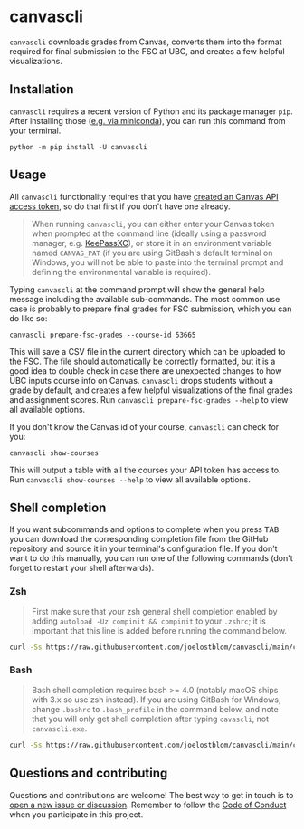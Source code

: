 # canvascli

`canvascli` downloads grades from Canvas,
converts them into the format required
for final submission to the FSC at UBC,
and creates a few helpful visualizations.

## Installation

`canvascli` requires a recent version of Python and its package manager `pip`.
After installing those ([e.g. via miniconda](https://docs.conda.io/en/latest/miniconda.html)),
you can run this command from your terminal.

```shell
python -m pip install -U canvascli
```

## Usage

All `canvascli` functionality requires that you have [created an Canvas API access
token](https://community.canvaslms.com/t5/Instructor-Guide/How-do-I-manage-API-access-tokens-as-an-instructor/ta-p/1177),
so do that first if you don't have one already.

> When running `canvascli`,
you can either enter your Canvas token when prompted at the command line
(ideally using a password manager, e.g. [KeePassXC](https://keepassxc.org/)),
or store it in an environment variable named `CANVAS_PAT`
(if you are using GitBash's default terminal on Windows,
you will not be able to paste into the terminal prompt
and defining the environmental variable is required).

Typing `canvascli` at the command prompt will show the general help message
including the available sub-commands.
The most common use case
is probably to prepare final grades for FSC submission,
which you can do like so:

```shell
canvascli prepare-fsc-grades --course-id 53665
```

This will save a CSV file in the current directory
which can be uploaded to the FSC.
The file should automatically be correctly formatted,
but it is a good idea to double check
in case there are unexpected changes
to how UBC inputs course info on Canvas.
`canvascli` drops students without a grade by default,
and creates a few helpful visualizations of the final grades
and assignment scores.
Run `canvascli prepare-fsc-grades --help`
to view all available options.

If you don't know the Canvas id of your course,
`canvascli` can check for you:

```shell
canvascli show-courses
```

This will output a table with all the courses
your API token has access to.
Run `canvascli show-courses --help`
to view all available options.

## Shell completion

If you want subcommands and options to complete when you press <kbd>TAB</kbd>
you can download the corresponding completion file
from the GitHub repository
and source it in your terminal's configuration file.
If you don't want to do this manually,
you can run one of the following commands
(don't forget to restart your shell afterwards).

### Zsh

> First make sure that your zsh general shell completion enabled
by adding `autoload -Uz compinit && compinit` to your `.zshrc`;
it is important that this line is added before running the command below.

```sh
curl -Ss https://raw.githubusercontent.com/joelostblom/canvascli/main/canvascli-complete.zsh > ~/.canvascli-complete.zsh && echo ". ~/.canvascli-complete.zsh" >> ~/.zshrc
```

### Bash

> Bash shell completion requires bash >= 4.0
(notably macOS ships with 3.x so use zsh instead).
If you are using GitBash for Windows,
change `.bashrc` to `.bash_profile` in the command below,
and note that you will only get shell completion after typing `cavascli`,
not `canvascli.exe`.

```sh
curl -Ss https://raw.githubusercontent.com/joelostblom/canvascli/main/canvascli-complete.bash > ~/.canvascli-complete.bash && echo ". ~/.canvascli-complete.bash" >> ~/.bashrc
```

## Questions and contributing

Questions and contributions are welcome!
The best way to get in touch is to
[open a new issue or discussion](https://github.com/joelostblom/canvascli/issues/new/choose).
Remember to follow the [Code of Conduct](CODE_OF_CONDUCT.md)
when you participate in this project.
